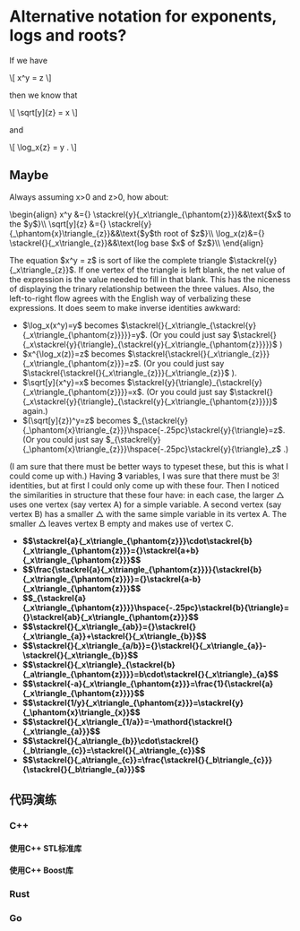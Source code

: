 # Alternative notation for exponents, logs and roots?

If we have

\\[
    x^y = z
\\]

then we know that

\\[
    \sqrt[y]{z} = x
\\]

and

\\[
    \log_x{z} = y .
\\]

## Maybe

Always assuming x>0 and z>0, how about:

<p>
\begin{align}
x^y &={} \stackrel{y}{_x\triangle_{\phantom{z}}}&&\text{$x$ to the $y$}\\
\sqrt[y]{z} &={} \stackrel{y}{_\phantom{x}\triangle_{z}}&&\text{$y$th root of $z$}\\
\log_x(z)&={} \stackrel{}{_x\triangle_{z}}&&\text{log base $x$ of $z$}\\
\end{align}
</p>

<p>
The equation $x^y = z$ is sort of like the complete triangle $\stackrel{y}{_x\triangle_{z}}$.
If one vertex of the triangle is left blank, the net value of the expression is the value needed to fill in that blank. This has the niceness of displaying the trinary relationship between the three values. Also, the left-to-right flow agrees with the English way of verbalizing these expressions. It does seem to make inverse identities awkward:
<ul>
    <li>
$\log_x(x^y)=y$
becomes
$\stackrel{}{_x\triangle_{\stackrel{y}{_x\triangle_{\phantom{z}}}}}=y$.
(Or you could just say
$\stackrel{}{_x\stackrel{y}{\triangle}_{\stackrel{y}{_x\triangle_{\phantom{z}}}}}$
)
    </li>
    <li>
$x^{\log_x(z)}=z$
becomes
$\stackrel{\stackrel{}{_x\triangle_{z}}}{_x\triangle_{\phantom{z}}}=z$.
(Or you could just say 
$\stackrel{\stackrel{}{_x\triangle_{z}}}{_x\triangle_{z}}$
).
    </li>
    <li>
$\sqrt[y]{x^y}=x$
becomes
$\stackrel{y}{\triangle}_{\stackrel{y}{_x\triangle_{\phantom{z}}}}=x$.
(Or you could just say 
$\stackrel{}{_x\stackrel{y}{\triangle}_{\stackrel{y}{_x\triangle_{\phantom{z}}}}}$ 
again.)
    </li>
    <li>
$(\sqrt[y]{z})^y=z$ 
becomes 
$_{\stackrel{y}{_\phantom{x}\triangle_{z}}}\hspace{-.25pc}\stackrel{y}{\triangle}=z$.
(Or you could just say 
$_{\stackrel{y}{_\phantom{x}\triangle_{z}}}\hspace{-.25pc}\stackrel{y}{\triangle}_z$
.)
    </li>
</ul>
</p>

(I am sure that there must be better ways to typeset these, but this is what I could come up with.)
Having **3** variables, I was sure that there must be 3! identities, but at first I could only come up with these four. Then I noticed the similarities in structure that these four have: in each case, the larger $\triangle$ uses one vertex (say vertex A) for a simple variable. A second vertex (say vertex B) has a smaller $\triangle$ with the same simple variable in its vertex A. The smaller $\triangle$ leaves vertex B empty and makes use of vertex C.

<p>
<ul class="CustomMathTextLeftAlgin_Display">
    <li><strong>
$$\stackrel{a}{_x\triangle_{\phantom{z}}}\cdot\stackrel{b}{_x\triangle_{\phantom{z}}}={}\stackrel{a+b}{_x\triangle_{\phantom{z}}}$$
    </strong></li>
    <li><strong>
$$\frac{\stackrel{a}{_x\triangle_{\phantom{z}}}}{\stackrel{b}{_x\triangle_{\phantom{z}}}}={}\stackrel{a-b}{_x\triangle_{\phantom{z}}}$$
    </strong></li>
    <li><strong>
$$_{\stackrel{a}{_x\triangle_{\phantom{z}}}}\hspace{-.25pc}\stackrel{b}{\triangle}={}\stackrel{ab}{_x\triangle_{\phantom{z}}}$$
    </strong></li>
    <li><strong>
$$\stackrel{}{_x\triangle_{ab}}={}\stackrel{}{_x\triangle_{a}}+\stackrel{}{_x\triangle_{b}}$$
    </strong></li>
    <li><strong>
$$\stackrel{}{_x\triangle_{a/b}}={}\stackrel{}{_x\triangle_{a}}-\stackrel{}{_x\triangle_{b}}$$
    </strong></li>
    <li><strong>
$$\stackrel{}{_x\triangle}_{\stackrel{b}{_a\triangle_{\phantom{z}}}}=b\cdot\stackrel{}{_x\triangle}_{a}$$
    </strong></li>
    <li><strong>
$$\stackrel{-a}{_x\triangle_{\phantom{z}}}=\frac{1}{\stackrel{a}{_x\triangle_{\phantom{z}}}}$$
    </strong></li>
    <li><strong>
$$\stackrel{1/y}{_x\triangle_{\phantom{z}}}=\stackrel{y}{_\phantom{x}\triangle_{x}}$$
    </strong></li>
    <li><strong>
$$\stackrel{}{_x\triangle_{1/a}}=-\mathord{\stackrel{}{_x\triangle_{a}}}$$
    </strong></li>
    <li><strong>
$$\stackrel{}{_a\triangle_{b}}\cdot\stackrel{}{_b\triangle_{c}}=\stackrel{}{_a\triangle_{c}}$$
    </strong></li>
    <li><strong>
$$\stackrel{}{_a\triangle_{c}}=\frac{\stackrel{}{_b\triangle_{c}}}{\stackrel{}{_b\triangle_{a}}}$$
    </strong></li>
</ul>
</p>

## 代码演练

### C++

#### 使用C++ STL标准库

#### 使用C++ Boost库


### Rust



### Go

